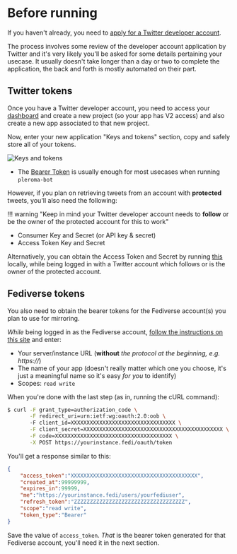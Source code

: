 # Before running

If you haven't already, you need to [apply for a Twitter developer account](https://developer.twitter.com/en/apply-for-access).

The process involves some review of the developer account application by Twitter and it's very likely you'll be asked for some details pertaining your usecase. It usually doesn't take longer than a day or two to complete the application, the back and forth is mostly automated on their part.

## Twitter tokens

Once you have a Twitter developer account, you need to access your [dashboard](https://developer.twitter.com/en/portal/dashboard) and create a new project (so your app has V2 access) and also create a new app associated to that new project.

Now, enter your new application "Keys and tokens" section, copy and safely store all of your tokens.

![Keys and tokens](/pleroma-bot/images/keys.png)

* The [Bearer Token](https://developer.twitter.com/en/docs/authentication/api-reference/token) is usually enough for most usecases when running ```pleroma-bot```


However, if you plan on retrieving tweets from an account with **protected** tweets, you'll also need the following:

!!! warning "Keep in mind your Twitter developer account needs to **follow** or be the owner of the protected account for this to work"

* Consumer Key and Secret (or API key & secret)
* Access Token Key and Secret

Alternatively, you can obtain the Access Token and Secret by running [this](https://github.com/joestump/python-oauth2/wiki/Twitter-Three-legged-OAuth-Python-3.0) locally, while being logged in with a Twitter account which follows or is the owner of the protected account.

## Fediverse tokens

You also need to obtain the bearer tokens for the Fediverse account(s) you plan to use for mirroring.

*While* being logged in as the Fediverse account, [follow the instructions on this site](https://tinysubversions.com/notes/mastodon-bot/) and enter:

* Your server/instance URL (**without** *the protocol at the beginning, e.g. https://*)
* The name of your app (doesn't really matter which one you choose, it's just a meaningful name so it's easy *for you* to identify)
* Scopes: ```read write```


When you're done with the last step (as in, running the cURL command):

```bash
$ curl -F grant_type=authorization_code \
       -F redirect_uri=urn:ietf:wg:oauth:2.0:oob \ 
       -F client_id=XXXXXXXXXXXXXXXXXXXXXXXXXXXXXXXXX \
       -F client_secret=XXXXXXXXXXXXXXXXXXXXXXXXXXXXXXXXXXXXXXXXXXXX \
       -F code=XXXXXXXXXXXXXXXXXXXXXXXXXXXXXXXXXXXXX \
       -X POST https://yourinstance.fedi/oauth/token
```
You'll get a response similar to this:
```json
{
    "access_token":"XXXXXXXXXXXXXXXXXXXXXXXXXXXXXXXXXXXXXXXX",
    "created_at":99999999,
    "expires_in":99999,
    "me":"https://yourinstance.fedi/users/yourfediuser",
    "refresh_token":"ZZZZZZZZZZZZZZZZZZZZZZZZZZZZZZZZZZZ",
    "scope":"read write",
    "token_type":"Bearer"
}
```

Save the value of ```access_token```. *That* is the bearer token generated for that Fediverse account, you'll need it in the next section.